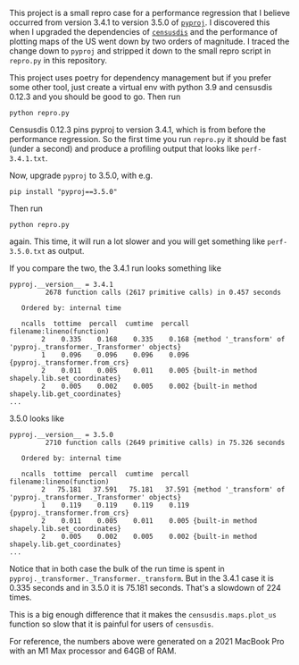 This project is a small repro case for a 
performance regression that I believe occurred from 
version 3.4.1 to version 3.5.0 of 
[`pyproj`](https://github.com/pyproj4/pyproj). I 
discovered this when I upgraded the dependencies of 
[`censusdis`](https://github.com/vengroff/censusdis)
and the performance of plotting maps of the US
went down by two orders of magnitude. I traced the
change down to `pyproj` and stripped it down to the 
small repro script in `repro.py` in this repository.

This project uses poetry for dependency management
but if you prefer some other tool, just create a 
virtual env with python 3.9 and 
censusdis 0.12.3
and you should be good to go. Then run 

```shell
python repro.py
```

Censusdis 0.12.3 pins pyproj to version 3.4.1, which
is from before the performance regression. So the first
time you run `repro.py` it should be fast (under a second)
and produce a profiling output that looks like 
`perf-3.4.1.txt`. 

Now, upgrade `pyproj` to 3.5.0, with
e.g. 

```shell
pip install "pyproj==3.5.0"  
```

Then run 

```shell
python repro.py
```

again. This time, it will run a lot slower and you will 
get something like `perf-3.5.0.txt` as output.

If you compare the two, the 3.4.1 run looks something
like 

```
pyproj.__version__ = 3.4.1
         2678 function calls (2617 primitive calls) in 0.457 seconds

   Ordered by: internal time

   ncalls  tottime  percall  cumtime  percall filename:lineno(function)
        2    0.335    0.168    0.335    0.168 {method '_transform' of 'pyproj._transformer._Transformer' objects}
        1    0.096    0.096    0.096    0.096 {pyproj._transformer.from_crs}
        2    0.011    0.005    0.011    0.005 {built-in method shapely.lib.set_coordinates}
        2    0.005    0.002    0.005    0.002 {built-in method shapely.lib.get_coordinates}
...
```

3.5.0 looks like

```
pyproj.__version__ = 3.5.0
         2710 function calls (2649 primitive calls) in 75.326 seconds

   Ordered by: internal time

   ncalls  tottime  percall  cumtime  percall filename:lineno(function)
        2   75.181   37.591   75.181   37.591 {method '_transform' of 'pyproj._transformer._Transformer' objects}
        1    0.119    0.119    0.119    0.119 {pyproj._transformer.from_crs}
        2    0.011    0.005    0.011    0.005 {built-in method shapely.lib.set_coordinates}
        2    0.005    0.002    0.005    0.002 {built-in method shapely.lib.get_coordinates}
...
```

Notice that in both case the bulk of the run time is spent in 
`pyproj._transformer._Transformer._transform`. But in the 3.4.1
case it is 0.335 seconds and in 3.5.0 it is 75.181 seconds.
That's a slowdown of 224 times.

This is a big enough difference that it makes the 
`censusdis.maps.plot_us` function so slow that it is 
painful for users of `censusdis`.

For reference, the numbers above were generated on a
2021 MacBook Pro with an M1 Max processor and 64GB of
RAM.